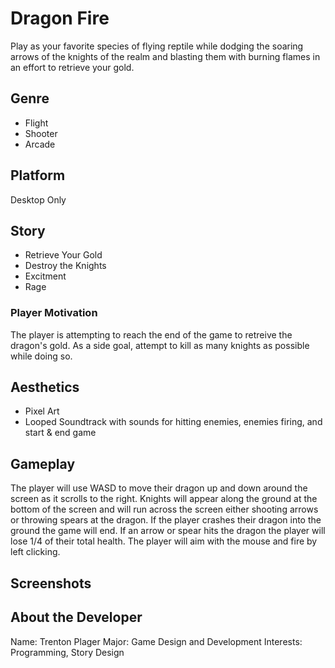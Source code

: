 # Dragon Fire
Play as your favorite species of flying reptile while dodging the soaring arrows of the knights of the realm and blasting them with burning flames in an effort to retrieve your gold. 

## Genre   
* Flight
* Shooter
* Arcade


## Platform
Desktop Only

## Story
* Retrieve Your Gold
* Destroy the Knights
* Excitment
* Rage

### Player Motivation
The player is attempting to reach the end of the game to retreive the dragon's gold. As a side goal,
attempt to kill as many knights as possible while doing so.

## Aesthetics
* Pixel Art
* Looped Soundtrack with sounds for hitting enemies, enemies firing, and start & end game

## Gameplay
The player will use WASD to move their dragon up and down around the screen as it scrolls to the right.
Knights will appear along the ground at the bottom of the screen and will run across the screen either shooting arrows or throwing spears at the dragon. 
If the player crashes their dragon into the ground the game will end. 
If an arrow or spear hits the dragon the player will lose 1/4 of their total health.
The player will aim with the mouse and fire by left clicking.

## Screenshots

## About the Developer
Name: Trenton Plager
Major: Game Design and Development
Interests: Programming, Story Design
